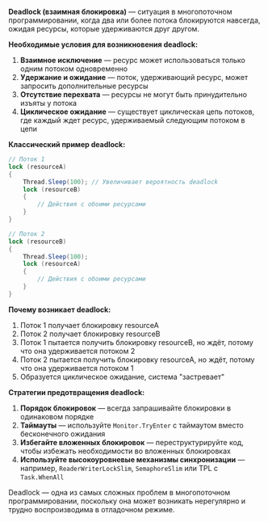 **Deadlock (взаимная блокировка)** — ситуация в многопоточном программировании, когда два или более потока блокируются навсегда, ожидая ресурсы, которые удерживаются друг другом.

**Необходимые условия для возникновения deadlock:**

1. **Взаимное исключение** — ресурс может использоваться только одним потоком одновременно
2. **Удержание и ожидание** — поток, удерживающий ресурс, может запросить дополнительные ресурсы
3. **Отсутствие перехвата** — ресурсы не могут быть принудительно изъяты у потока
4. **Циклическое ожидание** — существует циклическая цепь потоков, где каждый ждет ресурс, удерживаемый следующим потоком в цепи

**Классический пример deadlock:**

```csharp
// Поток 1
lock (resourceA)
{
    Thread.Sleep(100); // Увеличивает вероятность deadlock
    lock (resourceB)
    {
        // Действия с обоими ресурсами
    }
}

// Поток 2
lock (resourceB)
{
    Thread.Sleep(100);
    lock (resourceA)
    {
        // Действия с обоими ресурсами
    }
}
```

**Почему возникает deadlock:**

1. Поток 1 получает блокировку resourceA
2. Поток 2 получает блокировку resourceB
3. Поток 1 пытается получить блокировку resourceB, но ждёт, потому что она удерживается потоком 2
4. Поток 2 пытается получить блокировку resourceA, но ждёт, потому что она удерживается потоком 1
5. Образуется циклическое ожидание, система "застревает"

**Стратегии предотвращения deadlock:**

1. **Порядок блокировок** — всегда запрашивайте блокировки в одинаковом порядке
2. **Таймауты** — используйте `Monitor.TryEnter` с таймаутом вместо бесконечного ожидания
3. **Избегайте вложенных блокировок** — переструктурируйте код, чтобы избежать необходимости во вложенных блокировках
4. **Используйте высокоуровневые механизмы синхронизации** — например, `ReaderWriterLockSlim`, `SemaphoreSlim` или TPL с `Task.WhenAll`

Deadlock — одна из самых сложных проблем в многопоточном программировании, поскольку она может возникать нерегулярно и трудно воспроизводима в отладочном режиме.